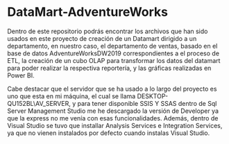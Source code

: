 # DataMart-AdventureWorks
Dentro de este repositorio podrás encontrar los archivos que han sido usados en este proyecto de creación de un Datamart dirigido a un departamento, en nuestro caso, el departamento de ventas, basado en el base de datos AdventureWorksDW2019 correspondientes a el proceso de ETL, la creación de un cubo OLAP para transformar los datos del datamart para poder realizar la respectiva reportería, y las gráficas realizadas en Power BI.

Cabe destacar que el servidor que se ha usado a lo largo del proyecto es uno que esta en mi máquina, el cual se llama DESKTOP-QU152BL\AV_SERVER, y para tener disponible SSIS Y SSAS dentro de Sql Server Management Studio me he descargado la versión de Developer ya que la express no me venía con esas funcionalidades. Además, dentro de Visual Studio se tuvo que installar Analysis Services e Integration Services, ya que no vienen instalados por defecto cuando instalas Visual Studio.
